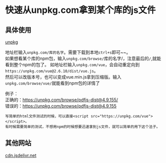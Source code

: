 # 快速从unpkg.com拿到某个库的js文件

## 具体使用
[unpkg](https://unpkg.com/)

地址栏输入`unpkg.com/库的名字`。需要下载到本地`ctrl+s`即可~~。  
如果想看某个库的npm包，输入`unpkg.com/browse/`库的名字/，注意最后的`/`,就能看到整个npm的包了。
如地址栏输入`unpkg.com/vue`，会自动重定向到`https://unpkg.com/vue@2.6.10/dist/vue.js`。  
然后可以改版本号，也可以变成vue.min.js拿到压缩版。输入`unpkg.com/browse/vue/`就能看到npm包的详情了  

例子：  
正确的：https://unpkg.com/browse/pdfjs-dist@4.9.155/  
错误的：https://unpkg.com/browse/pdfjs-dist@4.9.155   

```
写简单的html文件测试的时候，可以直接<script src="https://unpkg.com/vue"></script>。
有时候需要简单的测试，不想用npm的时候想要迅速拿到js文件，就可以简单的用下这个法子。
```
## 其他网站
[cdn.jsdelivr.net](https://www.jsdelivr.com/)
